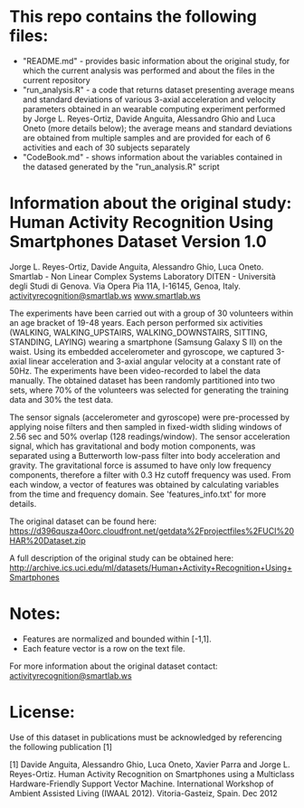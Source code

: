 This repo contains the following files:
=======================================
- "README.md" - provides basic information about the original study, for which the current analysis was performed and about the files in the current repository
- "run_analysis.R" - a code that returns dataset presenting average means and standard deviations of various 3-axial acceleration and velocity parameters obtained in an wearable computing experiment performed by Jorge L. Reyes-Ortiz, Davide Anguita, Alessandro Ghio and Luca Oneto (more details below); the average means and standard deviations are obtained from multiple samples and are provided for each of 6 activities and each of 30 subjects separately
- "CodeBook.md" - shows information about the variables contained in the datased generated by the "run_analysis.R" script

Information about the original study:
Human Activity Recognition Using Smartphones Dataset
Version 1.0
==================================================================
Jorge L. Reyes-Ortiz, Davide Anguita, Alessandro Ghio, Luca Oneto.
Smartlab - Non Linear Complex Systems Laboratory
DITEN - Università degli Studi di Genova.
Via Opera Pia 11A, I-16145, Genoa, Italy.
activityrecognition@smartlab.ws
www.smartlab.ws

The experiments have been carried out with a group of 30 volunteers within an age bracket of 19-48 years. Each person performed six activities (WALKING, WALKING_UPSTAIRS, WALKING_DOWNSTAIRS, SITTING, STANDING, LAYING) wearing a smartphone (Samsung Galaxy S II) on the waist. Using its embedded accelerometer and gyroscope, we captured 3-axial linear acceleration and 3-axial angular velocity at a constant rate of 50Hz. The experiments have been video-recorded to label the data manually. The obtained dataset has been randomly partitioned into two sets, where 70% of the volunteers was selected for generating the training data and 30% the test data. 

The sensor signals (accelerometer and gyroscope) were pre-processed by applying noise filters and then sampled in fixed-width sliding windows of 2.56 sec and 50% overlap (128 readings/window). The sensor acceleration signal, which has gravitational and body motion components, was separated using a Butterworth low-pass filter into body acceleration and gravity. The gravitational force is assumed to have only low frequency components, therefore a filter with 0.3 Hz cutoff frequency was used. From each window, a vector of features was obtained by calculating variables from the time and frequency domain. See 'features_info.txt' for more details. 

The original dataset can be found here: https://d396qusza40orc.cloudfront.net/getdata%2Fprojectfiles%2FUCI%20HAR%20Dataset.zip

A full description of the original study can be obtained here: http://archive.ics.uci.edu/ml/datasets/Human+Activity+Recognition+Using+Smartphones


Notes: 
======
- Features are normalized and bounded within [-1,1].
- Each feature vector is a row on the text file.

For more information about the original dataset contact: activityrecognition@smartlab.ws

License:
========
Use of this dataset in publications must be acknowledged by referencing the following publication [1] 

[1] Davide Anguita, Alessandro Ghio, Luca Oneto, Xavier Parra and Jorge L. Reyes-Ortiz. Human Activity Recognition on Smartphones using a Multiclass Hardware-Friendly Support Vector Machine. International Workshop of Ambient Assisted Living (IWAAL 2012). Vitoria-Gasteiz, Spain. Dec 2012
